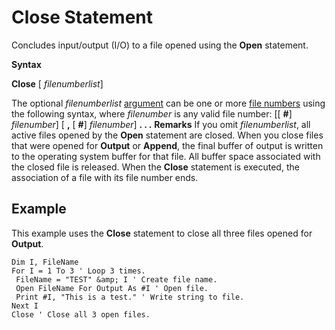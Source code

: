 
# Close Statement

Concludes input/output (I/O) to a file opened using the  **Open** statement.

 **Syntax**

 **Close** [ _filenumberlist_]

The optional  _filenumberlist_ [argument](b8bdf64f-5920-1ae9-16d0-b26d09524a30.md) can be one or more [file numbers](b8bdf64f-5920-1ae9-16d0-b26d09524a30.md) using the following syntax, where _filenumber_ is any valid file number:
[[ **#**] _filenumber_] [ **,** [ **#**] _filenumber_]  **. . .**
 **Remarks**
If you omit  _filenumberlist_, all active files opened by the  **Open** statement are closed.
When you close files that were opened for  **Output** or **Append**, the final buffer of output is written to the operating system buffer for that file. All buffer space associated with the closed file is released.
When the  **Close** statement is executed, the association of a file with its file number ends.

## Example

This example uses the  **Close** statement to close all three files opened for **Output**.


```
Dim I, FileName 
For I = 1 To 3 ' Loop 3 times. 
 FileName = "TEST" &amp; I ' Create file name. 
 Open FileName For Output As #I ' Open file. 
 Print #I, "This is a test." ' Write string to file. 
Next I 
Close ' Close all 3 open files. 

```

